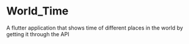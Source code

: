 # World_Time
A flutter application that shows time of different places in the world by getting it through the API

